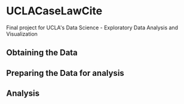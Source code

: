 # UCLACaseLawCite

Final project for UCLA's Data Science - Exploratory Data Analysis and Visualization


## Obtaining the Data

## Preparing the Data for analysis

## Analysis